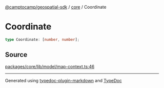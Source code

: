 [@camptocamp/geospatial-sdk](../../index.md) / [core](../index.md) / Coordinate

# Coordinate

```ts
type Coordinate: [number, number];
```

## Source

[packages/core/lib/model/map-context.ts:46](https://github.com/jahow/geospatial-sdk/blob/52083ac/packages/core/lib/model/map-context.ts#L46)

***

Generated using [typedoc-plugin-markdown](https://www.npmjs.com/package/typedoc-plugin-markdown) and [TypeDoc](https://typedoc.org/)
